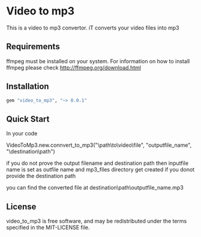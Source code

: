 Video to mp3
=========

This is a video to mp3 convertor. iT converts your video files into mp3

Requirements
------------

ffmpeg must be installed on your system. For information on how to install ffmpeg please
check http://ffmpeg.org/download.html

Installation
------------

```ruby
gem "video_to_mp3", "~> 0.0.1"
```



Quick Start
-----------

In your code

VideoToMp3.new.connvert_to_mp3("\path\to\video\file", "outputfile_name", "\destination\path")

if you do not prove the output filename and destination path then inputfile name is set as 
outfile name and mp3_files directory get created if you donot provide the destination path

you can find the converted file at destination\path\outputfile_name.mp3


License
-------

video_to_mp3 is free software, and may be
redistributed under the terms specified in the MIT-LICENSE file.
